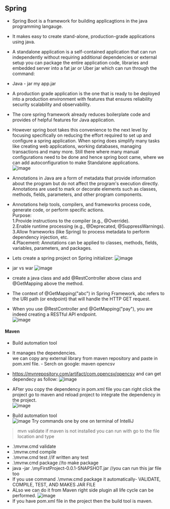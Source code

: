 ## Spring  
- Spring Boot is a framework for building applicagtions in the java programming langauge.
- It makes easy to create stand-alone, production-grade applications using java.  
- A standalone application is a self-contained application that can run independently without requiring additional dependencies or external setup you can package the entire application code, libraries and embedded server into a fat jar or Uber jar which can run through the command:   
- Java - jar my app.jar  
- A production grade application is the one that is ready to be deployed into a production environment with features that ensures reliability security scalability and observability.  
- The core spring framework already reduces boilerplate code and provides of helpful features for Java application.  
- However spring boot takes this convenience to the next level by focusing specifically on reducing the effort required to set up and configure a spring application. When spring does simplify many tasks like creating web applications, working databases, managing transactions and many more. Still there where many manual configurations need to be done and hence spring boot came, where we can add autoconfiguration to make Standalone applications.   
![image](https://github.com/user-attachments/assets/d5e5dca0-e32d-49c5-b72a-cc24f237d493)  

- Annotations in Java are a form of metadata that provide information about the program but do not affect the program's execution directly. Annotations are used to mark or decorate elements such as classes, methods, fields, parameters, and other program components.  

- Annotations help tools, compilers, and frameworks process code, generate code, or perform specific actions.  
Purpose:  
1.Provide instructions to the compiler (e.g., @Override).  
2.Enable runtime processing (e.g., @Deprecated, @SuppressWarnings).  
3.Allow frameworks (like Spring) to process metadata to perform dependency injection, etc.  
4.Placement: Annotations can be applied to classes, methods, fields, variables, parameters, and packages.
- Lets create a spring project on Spring initializer:
![image](https://github.com/user-attachments/assets/83dde70b-1a31-418f-9264-2c5fa2b15158)
- jar vs war
![image](https://github.com/user-attachments/assets/44108ab3-186d-48ea-8027-6ea46c47788b)

- create a java class and add @RestController above class and @GetMapping above the method.  
- The context of @GetMapping("abc") in Spring Framework, abc refers to the URI path (or endpoint) that will handle the HTTP GET request.  
- When you use @RestController and @GetMapping("pay"), you are indeed creating a RESTful API endpoint.   
![image](https://github.com/user-attachments/assets/0ad13038-37c0-4c53-9c8a-a721686b2cff)
#### Maven  
- Build automation tool  
- It manages the dependencies.  
we can copy any external library from maven repository and paste in pom.xml file.  - Serch on google: maven opencsv
- https://mvnrepository.com/artifact/com.opencsv/opencsv and can get dependecy as follow:
![image](https://github.com/user-attachments/assets/8962acc2-638f-4da7-adfa-befab285e5b4)

- AFter you copy the dependency in pom.xml file you can right click the project go to maven and reload project to integrate the dependency in the project.  
![image](https://github.com/user-attachments/assets/37b292ff-696a-4541-800c-96269f320c97)  
- Build automation tool  
![image](https://github.com/user-attachments/assets/e9aba8ce-1483-4f9e-a188-f8e1e8c50414)
Try commands one by one on terminal of IntelliJ
>mvn validate
if maven is not installed you can run with go to the file location  and type  
-  .\mvnw.cmd validate  
-  .\mvnw.cmd compile  
-  .\mvnw.cmd test //if written any test
-  .\mvnw.cmd package  //to make package  
-  java -jar .\myFirstProject-0.0.1-SNAPSHOT.jar //you can run this jar file too  
-  If you use command .\mvnw.cmd package it automatically- VALIDATE, COMPILE, TEST, AND MAKES JAR FILE
- ALso we can do it from Maven right side plugin all life cycle can be performed.
![image](https://github.com/user-attachments/assets/3de93b13-60b0-47aa-a471-cdf40ed16309)  
- If you have pom.xml file in the project then the build tool is maven.

















